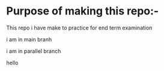 # Purpose of making this repo:-
This repo i have make to practice for end term examination

i am in main branh 

i am in parallel branch

hello

